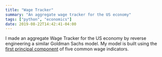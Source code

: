 ```yaml
---
title: "Wage Tracker"
summary: "An aggregate wage tracker for the US economy"
tags: ["python", "economics"]
date: 2019-08-22T14:42:41-04:00
---
```

I made an aggregate Wage Tracker for the US economy by reverse engineering a similar Goldman Sachs model. My model is built using the [first principal component](https://en.wikipedia.org/wiki/Principal_component_analysis) of five common wage indicators.